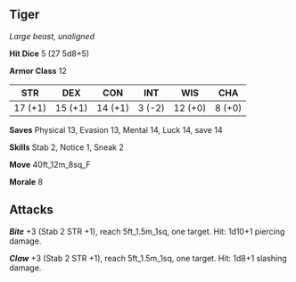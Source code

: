 ## Tiger

*Large beast, unaligned*

**Hit Dice** 5 (27 5d8+5)

**Armor Class** 12

| STR     | DEX     | CON     | INT     | WIS     | CHA     |
|---------|---------|---------|---------|---------|---------|
| 17 (+1) | 15 (+1) | 14 (+1) |  3 (-2) | 12 (+0) |  8 (+0) |

**Saves** Physical 13, Evasion 13, Mental 14, Luck 14, save 14

**Skills** Stab 2, Notice 1, Sneak 2

**Move** 40ft\_12m\_8sq\_F

**Morale** 8

## Attacks

***Bite*** +3 (Stab 2 STR +1), reach 5ft\_1.5m\_1sq, one target. Hit: 1d10+1 piercing damage.

***Claw*** +3 (Stab 2 STR +1), reach 5ft\_1.5m\_1sq, one target. Hit: 1d8+1 slashing damage.

